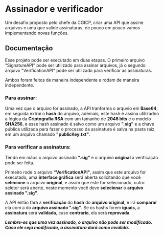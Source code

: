 
# Assinador e verificador

Um desafio proposto pelo chefe da CGICP, criar uma API que assine arquivos e uma que valide assinaturas, de pouco em pouco vamos implementando novas funções.




## Documentação

Esse projeto pode ser executado em duas etapas. O primeiro arquivo "SignatureAPI" pode ser utilizado para assinar arquivos, já o segundo arquivo "VerificationAPI" pode ser utilizado para verificar as assinaturas.

Ambos foram feitos de maneira independente e rodam de maneira independente.

### Para assinar:
Uma vez que o arquivo for assinado, a API tranforma o arquvio em **Base64**, em seguida extrai o **hash** do arquivo, ademais, este hash é assina utilizadno a lógica da **Criptografia RSA** com um tamanho de **2048 bits** e o modelo **SHA256**, e esse hash assinado é salvo como um arquivo **".sig"** e a chave pública utilizada para fazer o processo da assinatura é salva na pasta raiz, em um arquivo chamado **"publicKey.txt"**.

### Para verificar a assinatura:
Tendo em mãos o arquivo assinado **".sig"** e o arquivo **original** a verificação pode ser feita. 

Primeiro rode o arquivo **"VerificationAPI"**, assim que este arquivo for executado, uma **interface gráfica** será aberta solicitando que você **selecione** o arquivo **original**, e assim que este for selecionado, outro seletor será aberto, neste momento você deve **selecionar** o **arquivo assinado ".sig"**.

A API então fará a **verificação** do **hash** do **arquivo original**, e irá **comparar** ela com a do **arquivo assinado ".sig"**. Se os hashs forem **iguais**, a **assinatura** será **validada**, caso **contrario**, ela será **reprovada**. 

***Lembre-se que uma vez assinado, o arquivo não pode ser modificado. Caso ele seja modificado, a assinatura dará como inválida.***

